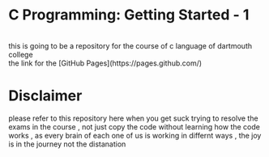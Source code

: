 <h1>C Programming: Getting Started - 1</h1> <br>
this is going to be a repository for the course of c language of dartmouth college <br>
the link for the [GitHub Pages](https://pages.github.com/)

<br>

<h1>Disclaimer</h1>
<p>please refer to this repository here when you get suck trying to resolve the exams in the course , not just copy the code without learning how the code works , as every brain of each one of us is working in differnt ways , the joy is in the journey not the distanation  </p
